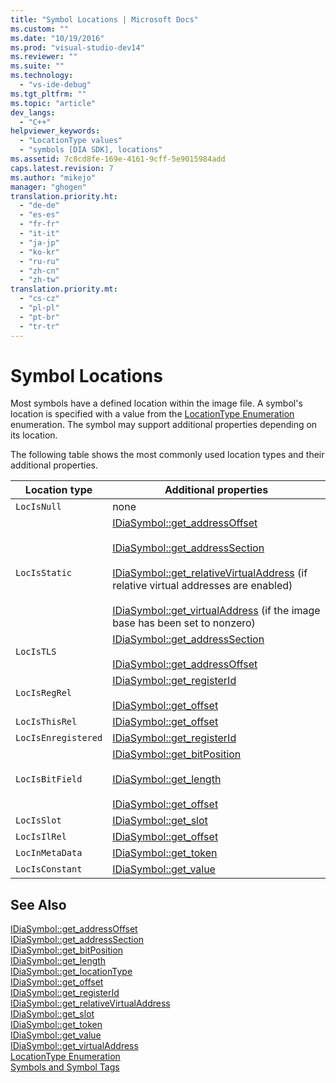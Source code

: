 ```yaml
---
title: "Symbol Locations | Microsoft Docs"
ms.custom: ""
ms.date: "10/19/2016"
ms.prod: "visual-studio-dev14"
ms.reviewer: ""
ms.suite: ""
ms.technology: 
  - "vs-ide-debug"
ms.tgt_pltfrm: ""
ms.topic: "article"
dev_langs: 
  - "C++"
helpviewer_keywords: 
  - "LocationType values"
  - "symbols [DIA SDK], locations"
ms.assetid: 7c8cd8fe-169e-4161-9cff-5e9015984add
caps.latest.revision: 7
ms.author: "mikejo"
manager: "ghogen"
translation.priority.ht: 
  - "de-de"
  - "es-es"
  - "fr-fr"
  - "it-it"
  - "ja-jp"
  - "ko-kr"
  - "ru-ru"
  - "zh-cn"
  - "zh-tw"
translation.priority.mt: 
  - "cs-cz"
  - "pl-pl"
  - "pt-br"
  - "tr-tr"
---
```

# Symbol Locations
Most symbols have a defined location within the image file. A symbol's location is specified with a value from the [LocationType Enumeration](../debug-interface-access/locationtype.md) enumeration. The symbol may support additional properties depending on its location.  
  
 The following table shows the most commonly used location types and their additional properties.  
  
|Location type|Additional properties|  
|-------------------|---------------------------|  
|`LocIsNull`|none|  
|`LocIsStatic`|[IDiaSymbol::get_addressOffset](../debug-interface-access/idiasymbol--get_addressoffset.md)<br /><br /> [IDiaSymbol::get_addressSection](../debug-interface-access/idiasymbol--get_addresssection.md)<br /><br /> [IDiaSymbol::get_relativeVirtualAddress](../debug-interface-access/idiasymbol--get_relativevirtualaddress.md) (if relative virtual addresses are enabled)<br /><br /> [IDiaSymbol::get_virtualAddress](../debug-interface-access/idiasymbol--get_virtualaddress.md) (if the image base has been set to nonzero)|  
|`LocIsTLS`|[IDiaSymbol::get_addressSection](../debug-interface-access/idiasymbol--get_addresssection.md)<br /><br /> [IDiaSymbol::get_addressOffset](../debug-interface-access/idiasymbol--get_addressoffset.md)|  
|`LocIsRegRel`|[IDiaSymbol::get_registerId](../debug-interface-access/idiasymbol--get_registerid.md)<br /><br /> [IDiaSymbol::get_offset](../debug-interface-access/idiasymbol--get_offset.md)|  
|`LocIsThisRel`|[IDiaSymbol::get_offset](../debug-interface-access/idiasymbol--get_offset.md)|  
|`LocIsEnregistered`|[IDiaSymbol::get_registerId](../debug-interface-access/idiasymbol--get_registerid.md)|  
|`LocIsBitField`|[IDiaSymbol::get_bitPosition](../debug-interface-access/idiasymbol--get_bitposition.md)<br /><br /> [IDiaSymbol::get_length](../debug-interface-access/idiasymbol--get_length.md)<br /><br /> [IDiaSymbol::get_offset](../debug-interface-access/idiasymbol--get_offset.md)|  
|`LocIsSlot`|[IDiaSymbol::get_slot](../debug-interface-access/idiasymbol--get_slot.md)|  
|`LocIsIlRel`|[IDiaSymbol::get_offset](../debug-interface-access/idiasymbol--get_offset.md)|  
|`LocInMetaData`|[IDiaSymbol::get_token](../debug-interface-access/idiasymbol--get_token.md)|  
|`LocIsConstant`|[IDiaSymbol::get_value](../debug-interface-access/idiasymbol--get_value.md)|  
  
## See Also  
 [IDiaSymbol::get_addressOffset](../debug-interface-access/idiasymbol--get_addressoffset.md)   
 [IDiaSymbol::get_addressSection](../debug-interface-access/idiasymbol--get_addresssection.md)   
 [IDiaSymbol::get_bitPosition](../debug-interface-access/idiasymbol--get_bitposition.md)   
 [IDiaSymbol::get_length](../debug-interface-access/idiasymbol--get_length.md)   
 [IDiaSymbol::get_locationType](../debug-interface-access/idiasymbol--get_locationtype.md)   
 [IDiaSymbol::get_offset](../debug-interface-access/idiasymbol--get_offset.md)   
 [IDiaSymbol::get_registerId](../debug-interface-access/idiasymbol--get_registerid.md)   
 [IDiaSymbol::get_relativeVirtualAddress](../debug-interface-access/idiasymbol--get_relativevirtualaddress.md)   
 [IDiaSymbol::get_slot](../debug-interface-access/idiasymbol--get_slot.md)   
 [IDiaSymbol::get_token](../debug-interface-access/idiasymbol--get_token.md)   
 [IDiaSymbol::get_value](../debug-interface-access/idiasymbol--get_value.md)   
 [IDiaSymbol::get_virtualAddress](../debug-interface-access/idiasymbol--get_virtualaddress.md)   
 [LocationType Enumeration](../debug-interface-access/locationtype.md)   
 [Symbols and Symbol Tags](../debug-interface-access/symbols-and-symbol-tags.md)